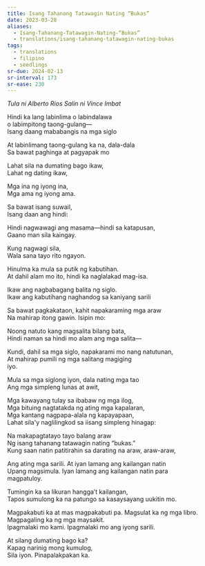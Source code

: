 ```yaml
---
title: Isang Tahanang Tatawagin Nating “Bukas”
date: 2023-03-28
aliases:
  - Isang-Tahanang-Tatawagin-Nating-“Bukas”
  - translations/isang-tahanang-tatawagin-nating-bukas
tags:
  - translations
  - filipino
  - seedlings
sr-due: 2024-02-13
sr-interval: 173
sr-ease: 230
---
```

*Tula ni Alberto Rios
Salin ni Vince Imbat*

Hindi ka lang labinlima o labindalawa  
o labimpitong taong-gulang—  
Isang daang mababangis na mga siglo  

At labinlimang taong-gulang ka na, dala-dala  
Sa bawat paghinga at pagyapak mo  

Lahat sila na dumating bago ikaw,  
Lahat ng dating ikaw,  

Mga ina ng iyong ina,  
Mga ama ng iyong ama.  

Sa bawat isang suwail,  
Isang daan ang hindi:  

Hindi nagwawagi ang masama—hindi sa  katapusan,  
Gaano man sila kaingay.  

Kung nagwagi sila,  
Wala sana tayo rito ngayon.  

Hinulma ka mula sa putik ng kabutihan.  
At dahil alam mo ito, hindi ka naglalakad mag-isa.  

Ikaw ang nagbabagang balita ng siglo.  
Ikaw ang kabutihang naghandog sa kaniyang sarili  

Sa bawat pagkakataon, kahit napakaraming mga araw  
Na mahirap itong gawin. Isipin mo:  

Noong natuto kang magsalita bilang bata,  
Hindi naman sa hindi mo alam ang mga salita—  

Kundi, dahil sa mga siglo, napakarami mo nang natutunan,  
At mahirap pumili ng mga salitang magiging  
iyo.  

Mula sa mga siglong iyon, dala nating mga tao  
Ang mga simpleng lunas at awit,  

Mga kawayang tulay sa ibabaw ng mga ilog,  
Mga bituing nagtatakda ng ating mga kapalaran,  
Mga kantang nagpapa-alala ng kapayapaan,  
Lahat sila'y naglilingkod sa iisang simpleng hinagap:  

Na makapagtatayo tayo balang araw  
Ng isang tahanang tatawagin nating “bukas.”  
Kung saan natin patitirahin sa darating na araw, araw-araw,  

Ang ating mga sarili. At iyan lamang ang kailangan natin  
Upang magsimula. Iyan lamang ang kailangan natin para  
magpatuloy.  

Tumingin ka sa likuran hangga’t kailangan,  
Tapos sumulong ka na patungo sa kasaysayang uukitin mo.  

Magpakabuti ka at mas magpakabuti pa. Magsulat ka ng mga libro.  
Magpagaling ka ng mga maysakit.  
Ipagmalaki mo kami. Ipagmalaki mo ang iyong sarili.  

At silang dumating bago ka?  
Kapag narinig mong kumulog,  
Sila iyon. Pinapalakpakan ka.  